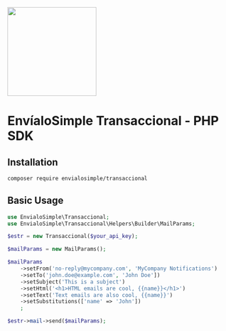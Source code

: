 <a href="https://envialosimple.com/transaccional"><img src="https://envialosimple.com/images/logo_tr.svg" width="200px"/></a>

# EnvíaloSimple Transaccional - PHP SDK

## Installation

```bash
composer require envialosimple/transaccional
```

## Basic Usage

```php
use EnvialoSimple\Transaccional;
use EnvialoSimple\Transaccional\Helpers\Builder\MailParams;

$estr = new Transaccional($your_api_key);

$mailParams = new MailParams();

$mailParams
    ->setFrom('no-reply@mycompany.com', 'MyCompany Notifications')
    ->setTo('john.doe@example.com', 'John Doe'])
    ->setSubject('This is a subject')
    ->setHtml('<h1>HTML emails are cool, {{name}}</h1>')
    ->setText('Text emails are also cool, {{name}}')
    ->setSubstitutions(['name' => 'John'])
    ;

$estr->mail->send($mailParams);
```

